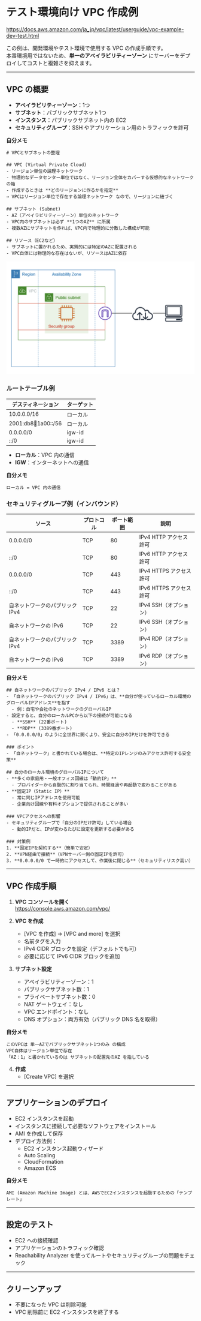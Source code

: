 # テスト環境向け VPC 作成例
https://docs.aws.amazon.com/ja_jp/vpc/latest/userguide/vpc-example-dev-test.html

この例は、開発環境やテスト環境で使用する VPC の作成手順です。  
本番環境用ではないため、**単一のアベイラビリティーゾーン** にサーバーをデプロイしてコストと複雑さを抑えます。

---

## VPC の概要

- **アベイラビリティーゾーン**：1つ  
- **サブネット**：パブリックサブネット1つ  
- **インスタンス**：パブリックサブネット内の EC2  
- **セキュリティグループ**：SSH やアプリケーション用のトラフィックを許可  

**自分メモ**
```
# VPCとサブネットの整理

## VPC (Virtual Private Cloud)
- リージョン単位の論理ネットワーク
- 物理的なデータセンター単位ではなく、リージョン全体をカバーする仮想的なネットワークの箱
- 作成するときは **どのリージョンに作るかを指定**
→ VPCはリージョン単位で存在する論理ネットワーク なので、リージョンに紐づく

## サブネット (Subnet)
- AZ（アベイラビリティーゾーン）単位のネットワーク
- VPC内のサブネットは必ず **1つのAZ** に所属
- 複数AZにサブネットを作れば、VPC内で物理的に分散した構成が可能

## リソース（EC2など）
- サブネットに置かれるため、実質的には特定のAZに配置される
- VPC自体には物理的な存在はないが、リソースはAZに依存
```

![alt text](image-1.png)

### ルートテーブル例

| デスティネーション | ターゲット |
|------------------|------------|
| 10.0.0.0/16      | ローカル    |
| 2001:db8:1234:1a00::/56 | ローカル |
| 0.0.0.0/0        | igw-id      |
| ::/0              | igw-id      |

- **ローカル**：VPC 内の通信  
- **IGW**：インターネットへの通信


**自分メモ**
```
ローカル = VPC 内の通信
```

### セキュリティグループ例（インバウンド）

| ソース | プロトコル | ポート範囲 | 説明 |
|--------|-----------|-----------|------|
| 0.0.0.0/0 | TCP | 80  | IPv4 HTTP アクセス許可 |
| ::/0     | TCP | 80  | IPv6 HTTP アクセス許可 |
| 0.0.0.0/0 | TCP | 443 | IPv4 HTTPS アクセス許可 |
| ::/0     | TCP | 443 | IPv6 HTTPS アクセス許可 |
| 自ネットワークのパブリック IPv4 | TCP | 22 | IPv4 SSH（オプション） |
| 自ネットワークの IPv6 | TCP | 22 | IPv6 SSH（オプション） |
| 自ネットワークのパブリック IPv4 | TCP | 3389 | IPv4 RDP（オプション） |
| 自ネットワークの IPv6 | TCP | 3389 | IPv6 RDP（オプション） |

**自分メモ**
```
## 自ネットワークのパブリック IPv4 / IPv6 とは？
- 「自ネットワークのパブリック IPv4 / IPv6」は、**自分が使っているローカル環境のグローバルIPアドレス**を指す
  - 例：自宅や会社のネットワークのグローバルIP
- 設定すると、自分のローカルPCから以下の接続が可能になる
  - **SSH** (22番ポート)
  - **RDP** (3389番ポート)
- 「0.0.0.0/0」のように全世界に開くより、安全に自分のIPだけを許可できる

### ポイント
- 「自ネットワーク」と書かれている場合は、**特定のIPレンジのみアクセス許可する安全策**

## 自分のローカル環境のグローバルIPについて
- **多くの家庭用・一般オフィス回線は「動的IP」**
  - プロバイダーから自動的に割り当てられ、時間経過や再起動で変わることがある
- **固定IP（Static IP）**
  - 常に同じIPアドレスを使用可能
  - 企業向け回線や有料オプションで提供されることが多い

### VPCアクセスへの影響
- セキュリティグループで「自分のIPだけ許可」している場合
  - 動的IPだと、IPが変わるたびに設定を更新する必要がある

### 対策例
1. **固定IPを契約する**（簡単で安定）
2. **VPN経由で接続**（VPNサーバー側の固定IPを許可）
3. **0.0.0.0/0 で一時的にアクセスして、作業後に閉じる**（セキュリティリスク高い）
```

---

## VPC 作成手順

1. **VPC コンソールを開く**  
   https://console.aws.amazon.com/vpc/

2. **VPC を作成**  
   - [VPC を作成] → [VPC and more] を選択  
   - 名前タグを入力  
   - IPv4 CIDR ブロックを設定（デフォルトでも可）  
   - 必要に応じて IPv6 CIDR ブロックを追加

3. **サブネット設定**  
   - アベイラビリティーゾーン：1  
   - パブリックサブネット数：1  
   - プライベートサブネット数：0  
   - NAT ゲートウェイ：なし  
   - VPC エンドポイント：なし  
   - DNS オプション：両方有効（パブリック DNS 名を取得）

**自分メモ**
```
このVPCは 単一AZでパブリックサブネット1つのみ の構成
VPC自体はリージョン単位で存在
「AZ：1」と書かれているのは サブネットの配置先のAZ を指している
```

4. **作成**  
   - [Create VPC] を選択

---

## アプリケーションのデプロイ

- EC2 インスタンスを起動  
- インスタンスに接続して必要なソフトウェアをインストール  
- AMI を作成して保存  
- デプロイ方法例：  
  - EC2 インスタンス起動ウィザード  
  - Auto Scaling  
  - CloudFormation  
  - Amazon ECS

**自分メモ**
```
AMI (Amazon Machine Image) とは、AWSでEC2インスタンスを起動するための「テンプレート」
```
---

## 設定のテスト

- EC2 への接続確認  
- アプリケーションのトラフィック確認  
- Reachability Analyzer を使ってルートやセキュリティグループの問題をチェック

---

## クリーンアップ

- 不要になった VPC は削除可能  
- VPC 削除前に EC2 インスタンスを終了する



